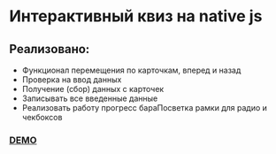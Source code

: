 # Интерактивный квиз на native js

## Реализовано:
- Функционал перемещения по карточкам, вперед и назад
- Проверка на ввод данных
- Получение (сбор) данных с карточек
- Записывать все введенные данные
- Реализовать работу прогресс бараПосветка рамки для радио и чекбоксов

[<h3> DEMO <h3>](https://sheyhmansur.github.io/quiz/)
